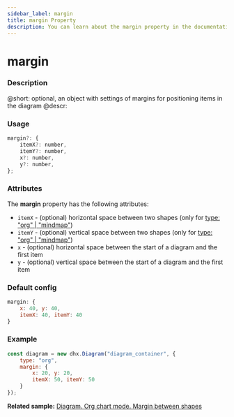 ```yaml
---
sidebar_label: margin
title: margin Property
description: You can learn about the margin property in the documentation of the DHTMLX JavaScript Diagram library. Browse developer guides and API reference, try out code examples and live demos, and download a free 30-day evaluation version of DHTMLX Diagram.
---
```


# margin

### Description

@short: optional, an object with settings of margins for positioning items in the diagram
@descr:

### Usage

~~~js
margin?: {
	itemX?: number,
	itemY?: number,
    x?: number,
	y?: number,
};
~~~

### Attributes

The **margin** property has the following attributes:

- `itemX` - (optional) horizontal space between two shapes (only for [type: "org" | "mindmap"](../../../api/diagram/type_property/))
- `itemY` - (optional) vertical space between two shapes (only for [type: "org" | "mindmap"](../../../api/diagram/type_property/))
- `x` - (optional) horizontal space between the start of a diagram and the first item
- `y` - (optional) vertical space between the start of a diagram and the first item

### Default config

~~~js
margin: {
    x: 40, y: 40,
    itemX: 40, itemY: 40
}
~~~

### Example

~~~js
const diagram = new dhx.Diagram("diagram_container", {
    type: "org", 
    margin: {
        x: 20, y: 20,
        itemX: 50, itemY: 50
    }
});
~~~

**Related sample:** [Diagram. Org chart mode. Margin between shapes](https://snippet.dhtmlx.com/bwe9vm6i)